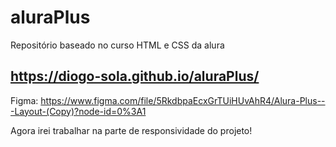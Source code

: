 # aluraPlus
Repositório baseado no curso HTML e CSS da alura
## https://diogo-sola.github.io/aluraPlus/

Figma: https://www.figma.com/file/5RkdbpaEcxGrTUiHUvAhR4/Alura-Plus---Layout-(Copy)?node-id=0%3A1

Agora irei trabalhar na parte de responsividade do projeto! 
